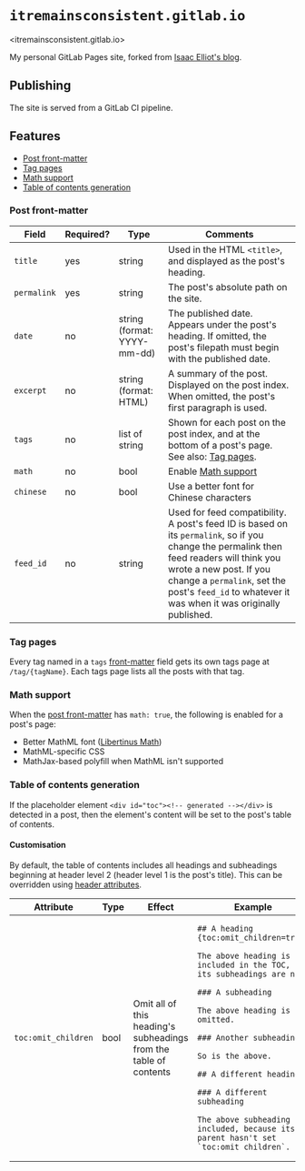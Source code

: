 # `itremainsconsistent.gitlab.io`

<itremainsconsistent.gitlab.io>

My personal GitLab Pages site, forked from [Isaac Elliot's blog](https://github.com/LightAndLight/lightandlight.github.io).

## Publishing

The site is served from a GitLab CI pipeline.

## Features

* [Post front-matter](#post-front-matter)
* [Tag pages](#tag-pages)
* [Math support](#math-support)
* [Table of contents generation](#table-of-contents-generation)

### Post front-matter

| Field | Required? | Type | Comments |
|---|---|---|---|
| `title` | yes | string | Used in the HTML `<title>`, and displayed as the post's heading. |
| `permalink` | yes | string | The post's absolute path on the site. |
| `date` | no | string (format: YYYY-mm-dd) | The published date. Appears under the post's heading. If omitted, the post's filepath must begin with the published date. |
| `excerpt` | no | string (format: HTML) | A summary of the post. Displayed on the post index. When omitted, the post's first paragraph is used. |
| `tags` | no | list of string | Shown for each post on the post index, and at the bottom of a post's page. See also: [Tag pages](#tag-pages). |
| `math` | no | bool | Enable [Math support](#math-support) |
| `chinese` | no | bool | Use a better font for Chinese characters |
| `feed_id` | no | string | Used for feed compatibility. A post's feed ID is based on its `permalink`, so if you change the permalink then feed readers will think you wrote a new post. If you change a `permalink`, set the post's `feed_id` to whatever it was when it was originally published. |

### Tag pages

Every tag named in a `tags` [front-matter](#post-front-matter) field gets its own tags page at `/tag/{tagName}`.
Each tags page lists all the posts with that tag. 

### Math support

When the [post front-matter](#post-front-matter) has `math: true`, the following is enabled for a post's page:

* Better MathML font ([Libertinus Math](https://github.com/alerque/libertinus))
* MathML-specific CSS
* MathJax-based polyfill when MathML isn't supported

### Table of contents generation

If the placeholder element `<div id="toc"><!-- generated --></div>` is detected in a post, then the element's content will be set to the post's table of contents.

#### Customisation

By default, the table of contents includes all headings and subheadings beginning at header level 2 (header level 1 is the post's title).
This can be overridden using [header attributes](https://pandoc.org/MANUAL.html#extension-header_attributes).

<table>
<thead>
<tr>
<th>Attribute</th>
<th>Type</th>
<th>Effect</th>
<th>Example</th>
</thead>
<tbody>
<tr>
<td>

`toc:omit_children`

</td>
<td>bool</td>
<td>Omit all of this heading's subheadings from the table of contents</td>
<td>

```
## A heading {toc:omit_children=true}

The above heading is included in the TOC, but its subheadings are not.

### A subheading

The above heading is omitted.

### Another subheading

So is the above.

## A different heading

### A different subheading

The above subheading is included, because its parent hasn't set `toc:omit_children`.
```

</td>
</tr>
</tbody>
</table>

